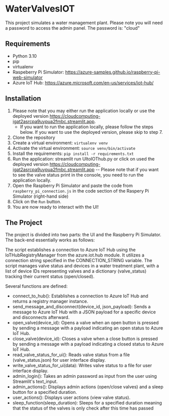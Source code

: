 # WaterValvesIOT
This project simulates a water management plant. Please note you will need a password to access the admin panel. The password is: "cloud"

## Requirements
- Python 3.10
- pip
- virtualenv
- Raspeberry Pi Simulator: https://azure-samples.github.io/raspberry-pi-web-simulator
- Azure IoT Hub: https://azure.microsoft.com/en-us/services/iot-hub/

## Installation
1. Please note that you may either run the application locally or use the deployed version https://cloudcomputing-igat2asrcpa9uypua2fmbc.streamlit.app. 
   - If you want to run the application locally, please follow the steps below. If you want to use the deployed version, please skip to step 7.
2. Clone the repository
3. Create a virtual environment: `virtualenv venv`
4. Activate the virtual environment: `source venv/bin/activate`
5. Install the requirements: `pip install -r requirements.txt`
6. Run the application: streamlit run UItoIOThub.py or click on used the deployed version https://cloudcomputing-igat2asrcpa9uypua2fmbc.streamlit.app
 -- Please note that if you want to see the valve status print in the console, you need to run the application locally.
7. Open the Raspberry Pi Simulator and paste the code from `raspberry_pi_connection.js` in the code section of the Raspery Pi Simulator (right-hand side)
8. Click on the `Run` button.
9. You are now ready to interact with the UI!

## The Project
The project is divided into two parts: the UI and the Raspberry Pi Simulator.
The back-end essentially works as follows:

The script establishes a connection to Azure IoT Hub using the IoTHubRegistryManager from the azure.iot.hub module. It utilizes a connection string specified in the CONNECTION_STRING variable. The script manages valve status and devices in a water treatment plant, with a list of device IDs representing valves and a dictionary (valve_status) tracking their current status (open/closed).

Several functions are defined:
- connect_to_hub(): Establishes a connection to Azure IoT Hub and returns a registry manager instance.
- send_message_and_disconnect(device_id, json_payload): Sends a message to Azure IoT Hub with a JSON payload for a specific device and disconnects afterward.
- open_valve(device_id): Opens a valve when an open button is pressed by sending a message with a payload indicating an open status to Azure IoT Hub.
- close_valve(device_id): Closes a valve when a close button is pressed by sending a message with a payload indicating a closed status to Azure IoT Hub.
- read_valve_status_for_ui(): Reads valve status from a file (valve_status.json) for user interface display.
- write_valve_status_for_ui(data): Writes valve status to a file for user interface display.
- admin_login(): Takes an admin password as input from the user using Streamlit's text_input.
- admin_actions(): Displays admin actions (open/close valves) and a sleep button for a specified duration.
- user_actions(): Displays user actions (view valve status).
- sleep_function(sleep_duration): Sleeps for a specified duration meaning that the status of the valves is only check 
after this time has passed
